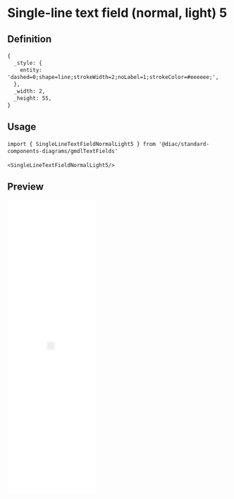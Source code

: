 # Single-line text field (normal, light) 5

## Definition

```
{
  _style: { 
    entity: 'dashed=0;shape=line;strokeWidth=2;noLabel=1;strokeColor=#eeeeee;',
  },
  _width: 2,
  _height: 55,
}
```

## Usage

```
import { SingleLineTextFieldNormalLight5 } from '@diac/standard-components-diagrams/gmdlTextFields'

<SingleLineTextFieldNormalLight5/>
```

## Preview

<img src="./single-line-text-field-normal-light-5.png" width="200"/>
